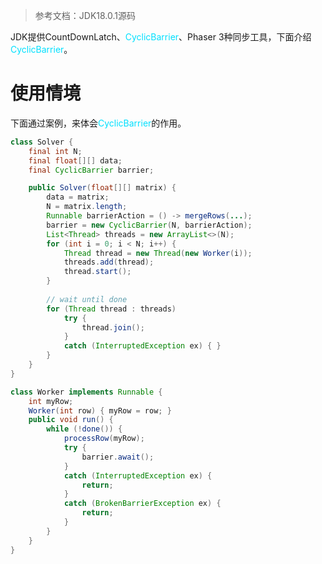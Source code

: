 
>参考文档：JDK18.0.1源码

JDK提供CountDownLatch、<span style="color:#00E0FF">CyclicBarrier</span>、Phaser 3种同步工具，下面介绍<span style="color:#00E0FF">CyclicBarrier</span>。



# 使用情境

下面通过案例，来体会<span style="color:#00E0FF">CyclicBarrier</span>的作用。

```java
class Solver {
	final int N; 
	final float[][] data; 
	final CyclicBarrier barrier;    

	public Solver(float[][] matrix) { 
		data = matrix;   
		N = matrix.length; 
		Runnable barrierAction = () -> mergeRows(...);  
		barrier = new CyclicBarrier(N, barrierAction);   
		List<Thread> threads = new ArrayList<>(N);   
		for (int i = 0; i < N; i++) {    
			Thread thread = new Thread(new Worker(i));   
			threads.add(thread);  
			thread.start();   
		}  
		
		// wait until done  
		for (Thread thread : threads)    
			try {    
				thread.join();  
			} 
			catch (InterruptedException ex) { }  
		}
	}
}

class Worker implements Runnable {   
	int myRow;   
	Worker(int row) { myRow = row; }  
	public void run() {     
		while (!done()) {    
			processRow(myRow);    
			try {     
				barrier.await();  
			} 
			catch (InterruptedException ex) {      
				return;   
			} 
			catch (BrokenBarrierException ex) {   
				return;   
			}     
		}  
	}  
}     
```